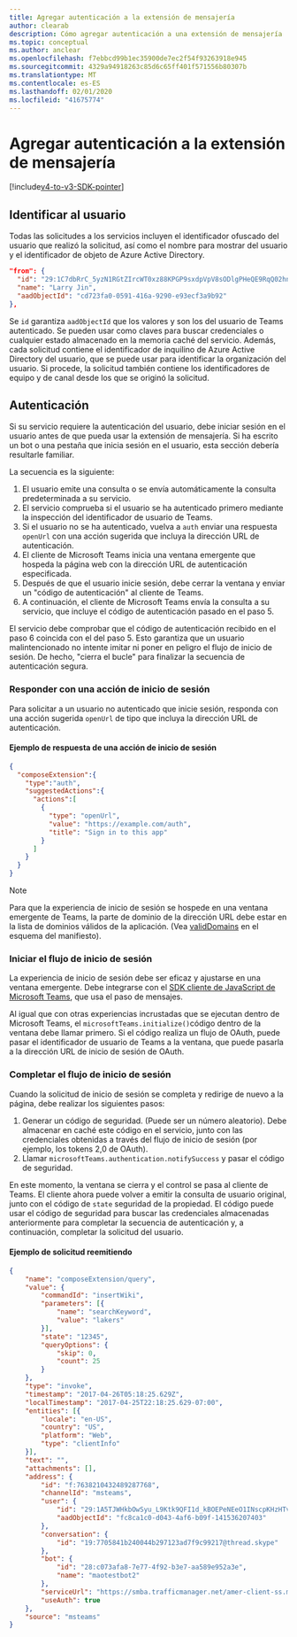 ```yaml
---
title: Agregar autenticación a la extensión de mensajería
author: clearab
description: Cómo agregar autenticación a una extensión de mensajería
ms.topic: conceptual
ms.author: anclear
ms.openlocfilehash: f7ebbcd99b1ec35900de7ec2f54f93263918e945
ms.sourcegitcommit: 4329a94918263c85d6c65ff401f571556b80307b
ms.translationtype: MT
ms.contentlocale: es-ES
ms.lasthandoff: 02/01/2020
ms.locfileid: "41675774"
---
```

# <a name="add-authentication-to-your-messaging-extension"></a>Agregar autenticación a la extensión de mensajería

[!include[v4-to-v3-SDK-pointer](~/includes/v4-to-v3-pointer-me.md)]

## <a name="identify-the-user"></a>Identificar al usuario

Todas las solicitudes a los servicios incluyen el identificador ofuscado del usuario que realizó la solicitud, así como el nombre para mostrar del usuario y el identificador de objeto de Azure Active Directory.

```json
"from": {
  "id": "29:1C7dbRrC_5yzN1RGtZIrcWT0xz88KPGP9sxdpVpV8sODlgPHeQE9RqQ02hnpuKzy6zZ-AaZx6swUOMj_Dsdse3TQ4sIaeebbFBF-VgjJy_nY",
  "name": "Larry Jin",
  "aadObjectId": "cd723fa0-0591-416a-9290-e93ecf3a9b92"
},
```

Se `id` garantiza `aadObjectId` que los valores y son los del usuario de Teams autenticado. Se pueden usar como claves para buscar credenciales o cualquier estado almacenado en la memoria caché del servicio. Además, cada solicitud contiene el identificador de inquilino de Azure Active Directory del usuario, que se puede usar para identificar la organización del usuario. Si procede, la solicitud también contiene los identificadores de equipo y de canal desde los que se originó la solicitud.

## <a name="authentication"></a>Autenticación

Si su servicio requiere la autenticación del usuario, debe iniciar sesión en el usuario antes de que pueda usar la extensión de mensajería. Si ha escrito un bot o una pestaña que inicia sesión en el usuario, esta sección debería resultarle familiar.

La secuencia es la siguiente:

1. El usuario emite una consulta o se envía automáticamente la consulta predeterminada a su servicio.
2. El servicio comprueba si el usuario se ha autenticado primero mediante la inspección del identificador de usuario de Teams.
3. Si el usuario no se ha autenticado, vuelva a `auth` enviar una respuesta `openUrl` con una acción sugerida que incluya la dirección URL de autenticación.
4. El cliente de Microsoft Teams inicia una ventana emergente que hospeda la página web con la dirección URL de autenticación especificada.
5. Después de que el usuario inicie sesión, debe cerrar la ventana y enviar un "código de autenticación" al cliente de Teams.
6. A continuación, el cliente de Microsoft Teams envía la consulta a su servicio, que incluye el código de autenticación pasado en el paso 5.

El servicio debe comprobar que el código de autenticación recibido en el paso 6 coincida con el del paso 5. Esto garantiza que un usuario malintencionado no intente imitar ni poner en peligro el flujo de inicio de sesión. De hecho, "cierra el bucle" para finalizar la secuencia de autenticación segura.

### <a name="respond-with-a-sign-in-action"></a>Responder con una acción de inicio de sesión

Para solicitar a un usuario no autenticado que inicie sesión, responda con una acción sugerida `openUrl` de tipo que incluya la dirección URL de autenticación.

#### <a name="response-example-for-a-sign-in-action"></a>Ejemplo de respuesta de una acción de inicio de sesión

```json
{
  "composeExtension":{
    "type":"auth",
    "suggestedActions":{
      "actions":[
        {
          "type": "openUrl",
          "value": "https://example.com/auth",
          "title": "Sign in to this app"
        }
      ]
    }
  }
}
```

> [!NOTE]
> Para que la experiencia de inicio de sesión se hospede en una ventana emergente de Teams, la parte de dominio de la dirección URL debe estar en la lista de dominios válidos de la aplicación. (Vea [validDomains](~/resources/schema/manifest-schema.md#validdomains) en el esquema del manifiesto).

### <a name="start-the-sign-in-flow"></a>Iniciar el flujo de inicio de sesión

La experiencia de inicio de sesión debe ser eficaz y ajustarse en una ventana emergente. Debe integrarse con el [SDK cliente de JavaScript de Microsoft Teams](/javascript/api/overview/msteams-client), que usa el paso de mensajes.

Al igual que con otras experiencias incrustadas que se ejecutan dentro de Microsoft Teams, el `microsoftTeams.initialize()`código dentro de la ventana debe llamar primero. Si el código realiza un flujo de OAuth, puede pasar el identificador de usuario de Teams a la ventana, que puede pasarla a la dirección URL de inicio de sesión de OAuth.

### <a name="complete-the-sign-in-flow"></a>Completar el flujo de inicio de sesión

Cuando la solicitud de inicio de sesión se completa y redirige de nuevo a la página, debe realizar los siguientes pasos:

1. Generar un código de seguridad. (Puede ser un número aleatorio). Debe almacenar en caché este código en el servicio, junto con las credenciales obtenidas a través del flujo de inicio de sesión (por ejemplo, los tokens 2,0 de OAuth).
2. Llamar `microsoftTeams.authentication.notifySuccess` y pasar el código de seguridad.

En este momento, la ventana se cierra y el control se pasa al cliente de Teams. El cliente ahora puede volver a emitir la consulta de usuario original, junto con el código de `state` seguridad de la propiedad. El código puede usar el código de seguridad para buscar las credenciales almacenadas anteriormente para completar la secuencia de autenticación y, a continuación, completar la solicitud del usuario.

#### <a name="reissued-request-example"></a>Ejemplo de solicitud reemitiendo

```json
{
    "name": "composeExtension/query",
    "value": {
        "commandId": "insertWiki",
        "parameters": [{
            "name": "searchKeyword",
            "value": "lakers"
        }],
        "state": "12345",
        "queryOptions": {
            "skip": 0,
            "count": 25
        }
    },
    "type": "invoke",
    "timestamp": "2017-04-26T05:18:25.629Z",
    "localTimestamp": "2017-04-25T22:18:25.629-07:00",
    "entities": [{
        "locale": "en-US",
        "country": "US",
        "platform": "Web",
        "type": "clientInfo"
    }],
    "text": "",
    "attachments": [],
    "address": {
        "id": "f:7638210432489287768",
        "channelId": "msteams",
        "user": {
            "id": "29:1A5TJWHkbOwSyu_L9Ktk9QFI1d_kBOEPeNEeO1INscpKHzHTvWfiau5AX_6y3SuiOby-r73dzHJ17HipUWqGPgw",
            "aadObjectId": "fc8ca1c0-d043-4af6-b09f-141536207403"
        },
        "conversation": {
            "id": "19:7705841b240044b297123ad7f9c99217@thread.skype"
        },
        "bot": {
            "id": "28:c073afa8-7e77-4f92-b3e7-aa589e952a3e",
            "name": "maotestbot2"
        },
        "serviceUrl": "https://smba.trafficmanager.net/amer-client-ss.msg/",
        "useAuth": true
    },
    "source": "msteams"
}
```

